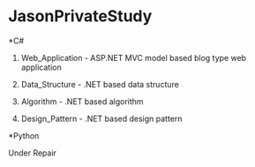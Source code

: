 # JasonPrivateStudy

*C#

1. Web_Application - ASP.NET MVC model based blog type web application

2. Data_Structure - .NET based data structure

3. Algorithm - .NET based algorithm

4. Design_Pattern - .NET based design pattern



*Python

Under Repair